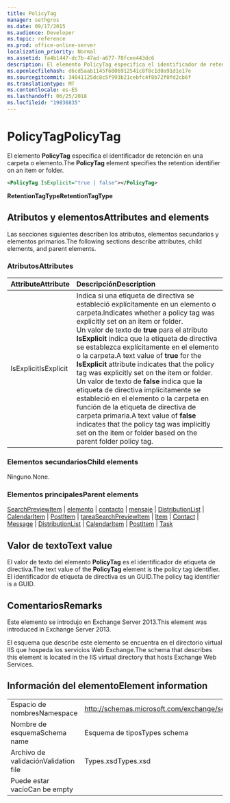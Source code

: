 ```yaml
---
title: PolicyTag
manager: sethgros
ms.date: 09/17/2015
ms.audience: Developer
ms.topic: reference
ms.prod: office-online-server
localization_priority: Normal
ms.assetid: fa4b1447-dc7b-47ad-a677-78fcee443dc6
description: El elemento PolicyTag especifica el identificador de retención en una carpeta o elemento.
ms.openlocfilehash: d6cd5aab1145f6006912541c8f8c1d0a91d1e17e
ms.sourcegitcommit: 34041125dc8c5f993b21cebfc4f8b72f0fd2cb6f
ms.translationtype: MT
ms.contentlocale: es-ES
ms.lasthandoff: 06/25/2018
ms.locfileid: "19836835"
---
```

# <a name="policytag"></a><span data-ttu-id="67acb-103">PolicyTag</span><span class="sxs-lookup"><span data-stu-id="67acb-103">PolicyTag</span></span>

<span data-ttu-id="67acb-104">El elemento **PolicyTag** especifica el identificador de retención en una carpeta o elemento.</span><span class="sxs-lookup"><span data-stu-id="67acb-104">The **PolicyTag** element specifies the retention identifier on an item or folder.</span></span> 
  
```xml
<PolicyTag IsExplicit="true | false"></PolicyTag>
```

 <span data-ttu-id="67acb-105">**RetentionTagType**</span><span class="sxs-lookup"><span data-stu-id="67acb-105">**RetentionTagType**</span></span>
## <a name="attributes-and-elements"></a><span data-ttu-id="67acb-106">Atributos y elementos</span><span class="sxs-lookup"><span data-stu-id="67acb-106">Attributes and elements</span></span>

<span data-ttu-id="67acb-107">Las secciones siguientes describen los atributos, elementos secundarios y elementos primarios.</span><span class="sxs-lookup"><span data-stu-id="67acb-107">The following sections describe attributes, child elements, and parent elements.</span></span>
  
### <a name="attributes"></a><span data-ttu-id="67acb-108">Atributos</span><span class="sxs-lookup"><span data-stu-id="67acb-108">Attributes</span></span>

|<span data-ttu-id="67acb-109">**Attribute**</span><span class="sxs-lookup"><span data-stu-id="67acb-109">**Attribute**</span></span>|<span data-ttu-id="67acb-110">**Descripción**</span><span class="sxs-lookup"><span data-stu-id="67acb-110">**Description**</span></span>|
|:-----|:-----|
|<span data-ttu-id="67acb-111">IsExplicit</span><span class="sxs-lookup"><span data-stu-id="67acb-111">IsExplicit</span></span>  <br/> |<span data-ttu-id="67acb-112">Indica si una etiqueta de directiva se estableció explícitamente en un elemento o carpeta.</span><span class="sxs-lookup"><span data-stu-id="67acb-112">Indicates whether a policy tag was explicitly set on an item or folder.</span></span>  <br/> <span data-ttu-id="67acb-113">Un valor de texto de **true** para el atributo **IsExplicit** indica que la etiqueta de directiva se establezca explícitamente en el elemento o la carpeta.</span><span class="sxs-lookup"><span data-stu-id="67acb-113">A text value of **true** for the **IsExplicit** attribute indicates that the policy tag was explicitly set on the item or folder.</span></span> <span data-ttu-id="67acb-114">Un valor de texto de **false** indica que la etiqueta de directiva implícitamente se estableció en el elemento o la carpeta en función de la etiqueta de directiva de carpeta primaria.</span><span class="sxs-lookup"><span data-stu-id="67acb-114">A text value of **false** indicates that the policy tag was implicitly set on the item or folder based on the parent folder policy tag.</span></span>  <br/> |
   
### <a name="child-elements"></a><span data-ttu-id="67acb-115">Elementos secundarios</span><span class="sxs-lookup"><span data-stu-id="67acb-115">Child elements</span></span>

<span data-ttu-id="67acb-116">Ninguno.</span><span class="sxs-lookup"><span data-stu-id="67acb-116">None.</span></span>
  
### <a name="parent-elements"></a><span data-ttu-id="67acb-117">Elementos principales</span><span class="sxs-lookup"><span data-stu-id="67acb-117">Parent elements</span></span>

<span data-ttu-id="67acb-118">[SearchPreviewItem](searchpreviewitem.md) | [elemento](item.md) | [contacto](contact.md) | [mensaje](message-ex15websvcsotherref.md) | [DistributionList](distributionlist.md) | [CalendarItem](calendaritem.md) | [PostItem](postitem.md) | [tarea](task.md)</span><span class="sxs-lookup"><span data-stu-id="67acb-118">[SearchPreviewItem](searchpreviewitem.md) | [Item](item.md) | [Contact](contact.md) | [Message](message-ex15websvcsotherref.md) | [DistributionList](distributionlist.md) | [CalendarItem](calendaritem.md) | [PostItem](postitem.md) | [Task](task.md)</span></span>
  
## <a name="text-value"></a><span data-ttu-id="67acb-119">Valor de texto</span><span class="sxs-lookup"><span data-stu-id="67acb-119">Text value</span></span>

<span data-ttu-id="67acb-120">El valor de texto del elemento **PolicyTag** es el identificador de etiqueta de directiva.</span><span class="sxs-lookup"><span data-stu-id="67acb-120">The text value of the **PolicyTag** element is the policy tag identifier.</span></span> <span data-ttu-id="67acb-121">El identificador de etiqueta de directiva es un GUID.</span><span class="sxs-lookup"><span data-stu-id="67acb-121">The policy tag identifier is a GUID.</span></span> 
  
## <a name="remarks"></a><span data-ttu-id="67acb-122">Comentarios</span><span class="sxs-lookup"><span data-stu-id="67acb-122">Remarks</span></span>

<span data-ttu-id="67acb-123">Este elemento se introdujo en Exchange Server 2013.</span><span class="sxs-lookup"><span data-stu-id="67acb-123">This element was introduced in Exchange Server 2013.</span></span>
  
<span data-ttu-id="67acb-124">El esquema que describe este elemento se encuentra en el directorio virtual IIS que hospeda los servicios Web Exchange.</span><span class="sxs-lookup"><span data-stu-id="67acb-124">The schema that describes this element is located in the IIS virtual directory that hosts Exchange Web Services.</span></span>
  
## <a name="element-information"></a><span data-ttu-id="67acb-125">Información del elemento</span><span class="sxs-lookup"><span data-stu-id="67acb-125">Element information</span></span>

|||
|:-----|:-----|
|<span data-ttu-id="67acb-126">Espacio de nombres</span><span class="sxs-lookup"><span data-stu-id="67acb-126">Namespace</span></span>  <br/> |http://schemas.microsoft.com/exchange/services/2006/types  <br/> |
|<span data-ttu-id="67acb-127">Nombre de esquema</span><span class="sxs-lookup"><span data-stu-id="67acb-127">Schema name</span></span>  <br/> |<span data-ttu-id="67acb-128">Esquema de tipos</span><span class="sxs-lookup"><span data-stu-id="67acb-128">Types schema</span></span>  <br/> |
|<span data-ttu-id="67acb-129">Archivo de validación</span><span class="sxs-lookup"><span data-stu-id="67acb-129">Validation file</span></span>  <br/> |<span data-ttu-id="67acb-130">Types.xsd</span><span class="sxs-lookup"><span data-stu-id="67acb-130">Types.xsd</span></span>  <br/> |
|<span data-ttu-id="67acb-131">Puede estar vacío</span><span class="sxs-lookup"><span data-stu-id="67acb-131">Can be empty</span></span>  <br/> ||
   

